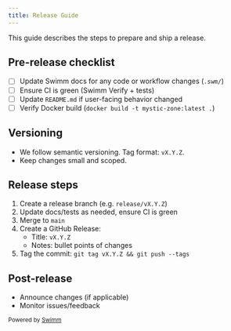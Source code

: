 ```yaml
---
title: Release Guide
---
```


This guide describes the steps to prepare and ship a release.

## Pre-release checklist

- [ ] Update Swimm docs for any code or workflow changes (`.swm/`)
- [ ] Ensure CI is green (Swimm Verify + tests)
- [ ] Update `README.md` if user-facing behavior changed
- [ ] Verify Docker build (`docker build -t mystic-zone:latest .`)

## Versioning

- We follow semantic versioning. Tag format: `vX.Y.Z`.
- Keep changes small and scoped.

## Release steps

1. Create a release branch (e.g. `release/vX.Y.Z`)
2. Update docs/tests as needed, ensure CI is green
3. Merge to `main`
4. Create a GitHub Release:
   - Title: `vX.Y.Z`
   - Notes: bullet points of changes
5. Tag the commit: `git tag vX.Y.Z && git push --tags`

## Post-release

- Announce changes (if applicable)
- Monitor issues/feedback

<SwmMeta version="3.0.0" repo-id="Z2l0aHViJTNBJTNBU21hcnRmZWVkYmFjayUzQSUzQVByYXR5dXNoS2F1c2hhbDA5" repo-name="Smartfeedback"><sup>Powered by [Swimm](https://app.swimm.io/)</sup></SwmMeta>
